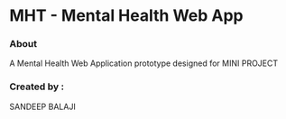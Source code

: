 # MHT - Mental Health Web App

### About
A Mental Health Web Application prototype designed for MINI PROJECT

### Created by :
 SANDEEP BALAJI
 



